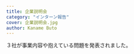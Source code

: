 ```yaml
---
title: 企業説明会
category: "インターン報告"
cover: 企業説明会.jpg
author: Kaname Buto
---
```


３社が事業内容や抱えている問題を発表されました。
